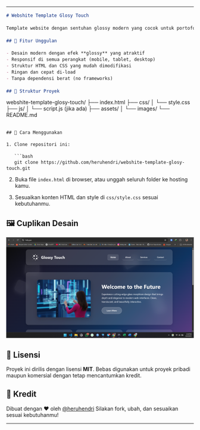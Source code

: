 
---

```markdown
# Webshite Template Glosy Touch

Template website dengan sentuhan glossy modern yang cocok untuk portofolio pribadi, landing page produk, atau presentasi visual yang elegan.

## 🚀 Fitur Unggulan

- Desain modern dengan efek **glossy** yang atraktif  
- Responsif di semua perangkat (mobile, tablet, desktop)  
- Struktur HTML dan CSS yang mudah dimodifikasi  
- Ringan dan cepat di-load  
- Tanpa dependensi berat (no frameworks)  

## 📂 Struktur Proyek

```

webshite-template-glosy-touch/
├── index.html
├── css/
│   └── style.css
├── js/
│   └── script.js (jika ada)
├── assets/
│   └── images/
└── README.md

````

## 🔧 Cara Menggunakan

1. Clone repositori ini:

   ```bash
   git clone https://github.com/heruhendri/webshite-template-glosy-touch.git
````

2. Buka file `index.html` di browser, atau unggah seluruh folder ke hosting kamu.

3. Sesuaikan konten HTML dan style di `css/style.css` sesuai kebutuhanmu.

## 🖼️ Cuplikan Desain

![  SCRENSHOOT ](https://github.com/heruhendri/webshite-template-glosy-touch/blob/master/images/ss.png?raw=true)

## 📝 Lisensi

Proyek ini dirilis dengan lisensi **MIT**. Bebas digunakan untuk proyek pribadi maupun komersial dengan tetap mencantumkan kredit.

## 🙏 Kredit

Dibuat dengan ❤️ oleh [@heruhendri](https://github.com/heruhendri)
Silakan fork, ubah, dan sesuaikan sesuai kebutuhanmu!

---

```


```
